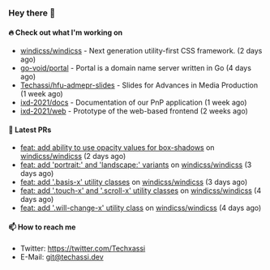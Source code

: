 ### Hey there 👋

#### 🔥 Check out what I'm working on


- [windicss/windicss](https://github.com/windicss/windicss) - Next generation utility-first CSS framework. (2 days ago)
- [go-void/portal](https://github.com/go-void/portal) - Portal is a domain name server written in Go (4 days ago)
- [Techassi/hfu-admepr-slides](https://github.com/Techassi/hfu-admepr-slides) - Slides for Advances in Media Production (1 week ago)
- [ixd-2021/docs](https://github.com/ixd-2021/docs) - Documentation of our PnP application (1 week ago)
- [ixd-2021/web](https://github.com/ixd-2021/web) - Prototype of the web-based frontend (2 weeks ago)

#### 🧪 Latest PRs


- [feat: add ability to use opacity values for box-shadows](https://github.com/windicss/windicss/pull/614) on [windicss/windicss](https://github.com/windicss/windicss) (2 days ago)
- [feat: add &#39;portrait:&#39; and &#39;landscape:&#39; variants](https://github.com/windicss/windicss/pull/612) on [windicss/windicss](https://github.com/windicss/windicss) (3 days ago)
- [feat: add &#39;.basis-x&#39; utility classes](https://github.com/windicss/windicss/pull/611) on [windicss/windicss](https://github.com/windicss/windicss) (3 days ago)
- [feat: add &#39;.touch-x&#39; and &#39;.scroll-x&#39; utility classes](https://github.com/windicss/windicss/pull/609) on [windicss/windicss](https://github.com/windicss/windicss) (4 days ago)
- [feat: add &#39;.will-change-x&#39; utility class](https://github.com/windicss/windicss/pull/608) on [windicss/windicss](https://github.com/windicss/windicss) (4 days ago)

#### 📫 How to reach me

- Twitter: https://twitter.com/Techxassi
- E-Mail: git@techassi.dev